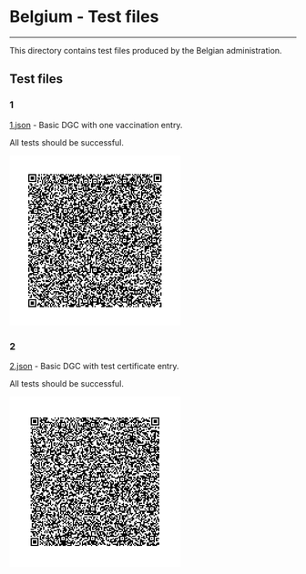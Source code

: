 # Belgium - Test files

---

This directory contains test files produced by the Belgian administration. 

## Test files

### 1

[1.json](2DCode/raw/1.json) - Basic DGC with one vaccination entry. 

All tests should be successful.

![1](png/1.png)


### 2

[2.json](2DCode/raw/2.json) - Basic DGC with test certificate entry. 

All tests should be successful.

![2](png/2.png)
